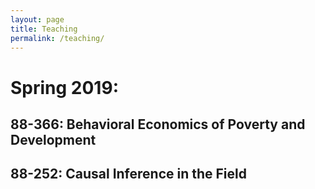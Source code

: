 ```yaml
---
layout: page
title: Teaching
permalink: /teaching/
---
```


# Spring 2019:

## 88-366: Behavioral Economics of Poverty and Development
 
## 88-252: Causal Inference in the Field
